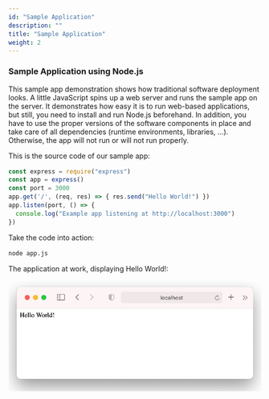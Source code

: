 ```yaml
---
id: "Sample Application"
description: ""
title: "Sample Application"
weight: 2
---
```





### Sample Application using Node.js

This sample app demonstration shows how traditional software deployment looks. A little JavaScript spins up a web server and runs the sample app on the server. It demonstrates how easy it is to run web-based applications, but still, you need to install and run Node.js beforehand. In addition, you have to use the proper versions of the software components in place and take care of all dependencies (runtime environments, libraries, ...). Otherwise, the app will not run or will not run properly.

This is the source code of our sample app:

```javascript
const express = require("express")
const app = express()
const port = 3000
app.get('/', (req, res) => { res.send("Hello World!") })
app.listen(port, () => {
  console.log("Example app listening at http://localhost:3000")
})
```
Take the code into action:

```bash
node app.js
```

The application at work, displaying Hello World!:

![nodejs-app](nodejs-app.png)

